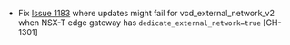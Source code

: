 * Fix [Issue 1183](https://github.com/vmware/terraform-provider-vcd/issues/1183) where updates might
  fail for vcd_external_network_v2 when NSX-T edge gateway has `dedicate_external_network=true`
  [GH-1301]
